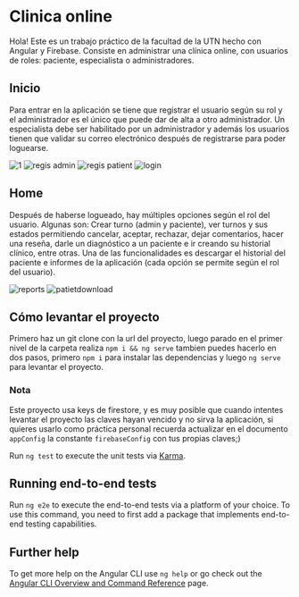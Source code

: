 # Clinica online

Hola! Este es un trabajo práctico de la facultad de la UTN hecho con Angular y Firebase. Consiste en administrar una clínica online, con usuarios de roles: paciente, especialista o administradores.

## Inicio

Para entrar en la aplicación se tiene que registrar el usuario según su rol y el administrador es el único que puede dar de alta a otro administrador. Un especialista debe ser habilitado por un administrador y además los usuarios tienen que validar su correo electrónico después de registrarse para poder loguearse.

![1](https://github.com/fabiolajsm/clinicaangular/assets/81818021/318411d7-337f-4d33-8ee8-43d2bbfadddb)
![regis admin](https://github.com/fabiolajsm/clinicaangular/assets/81818021/533cf6d5-150e-4466-a1f6-57e6c4f6b122)
![regis patient](https://github.com/fabiolajsm/clinicaangular/assets/81818021/8da0ce36-a560-414c-b324-f80bc5258c3f)
![login](https://github.com/fabiolajsm/clinicaangular/assets/81818021/11299162-f491-4c45-9725-0614bed7605b)

## Home

Después de haberse logueado, hay múltiples opciones según el rol del usuario. Algunas son: Crear turno (admin y paciente), ver turnos y sus estados permitiendo cancelar, aceptar, rechazar, dejar comentarios, hacer una reseña, darle un diagnóstico a un paciente e ir creando su historial clínico, entre otras. Una de las funcionalidades es descargar el historial del paciente e informes de la aplicación (cada opción se permite según el rol del usuario).

![reports](https://github.com/fabiolajsm/clinicaangular/assets/81818021/a78f71fc-14f1-4754-ae4f-19772b1881c4)
![patietdownload](https://github.com/fabiolajsm/clinicaangular/assets/81818021/8577468c-82ef-43ae-a197-87127bb29a27)

## Cómo levantar el proyecto

Primero haz un git clone con la url del proyecto, luego parado en el primer nivel de la carpeta realiza `npm i && ng serve` tambien puedes hacerlo en dos pasos, primero `npm i` para instalar las dependencias y luego `ng serve` para levantar el proyecto.

### Nota

Este proyecto usa keys de firestore, y es muy posible que cuando intentes levantar el proyecto las claves hayan vencido y no sirva la aplicación, si quieres usarlo como práctica personal recuerda actualizar en el documento `appConfig` la constante `firebaseConfig` con tus propias claves;)

Run `ng test` to execute the unit tests via [Karma](https://karma-runner.github.io).

## Running end-to-end tests

Run `ng e2e` to execute the end-to-end tests via a platform of your choice. To use this command, you need to first add a package that implements end-to-end testing capabilities.

## Further help

To get more help on the Angular CLI use `ng help` or go check out the [Angular CLI Overview and Command Reference](https://angular.io/cli) page.
